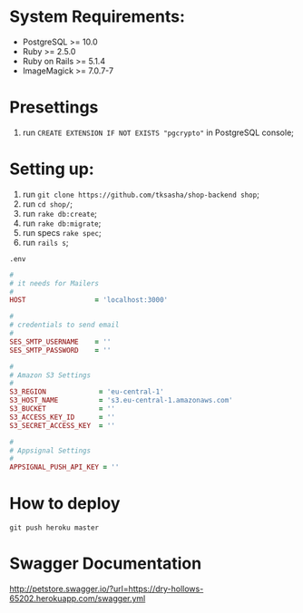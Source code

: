 # System Requirements:
* PostgreSQL >= 10.0
* Ruby >= 2.5.0
* Ruby on Rails >= 5.1.4
* ImageMagick >= 7.0.7-7

# Presettings
1. run `CREATE EXTENSION IF NOT EXISTS "pgcrypto"` in PostgreSQL console;

# Setting up:
1. run `git clone https://github.com/tksasha/shop-backend shop`;
2. run `cd shop/`;
3. run `rake db:create`;
4. run `rake db:migrate`;
5. run specs `rake spec`;
7. run `rails s`;

`.env`

```ruby
#
# it needs for Mailers
#
HOST                 = 'localhost:3000'

#
# credentials to send email
#
SES_SMTP_USERNAME    = ''
SES_SMTP_PASSWORD    = ''

#
# Amazon S3 Settings
#
S3_REGION             = 'eu-central-1'
S3_HOST_NAME          = 's3.eu-central-1.amazonaws.com'
S3_BUCKET             = ''
S3_ACCESS_KEY_ID      = ''
S3_SECRET_ACCESS_KEY  = ''

#
# Appsignal Settings
#
APPSIGNAL_PUSH_API_KEY = ''
```

# How to deploy
```
git push heroku master
```

# Swagger Documentation
http://petstore.swagger.io/?url=https://dry-hollows-65202.herokuapp.com/swagger.yml

